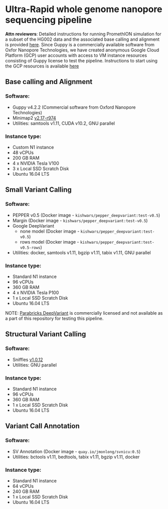 # Ultra-Rapid whole genome nanopore sequencing pipeline

**Attn reviewers**: Detailed instructions for running PromethION simulation for a subset of the HG002 data and the associated base calling and alignment is provided [here](./docs/HG002_basecalling_alignment_test_run.md). Since Guppy is a commercially available software from Oxfor Nanopore Technologies, we have created anonymous Google Cloud Platform (GCP) user accounts with access to VM instance resources consisting of Guppy license to test the pipeline. Instructions to start using the GCP resources is available [here](./docs/GCP_instructions_reviewers.md)    

## Base calling and Alignment
### Software:
* Guppy v4.2.2 (Commercial software from Oxford Nanopore Technologies)
* Minimap2 [v2.17-r974](https://github.com/lh3/minimap2/commit/2da649d1d724561d4c2bbe1be9123e2b61bc0029)
* Utilities: samtools v1.11, CUDA v10.2, GNU parallel

### Instance type:
* Custom N1 instance
* 48 vCPUs
* 200 GB RAM
* 4 x NVIDIA Tesla V100
* 3 x Local SSD Scratch Disk
* Ubuntu 16.04 LTS

## Small Variant Calling
### Software:
* PEPPER v0.5 (Docker image - `kishwars/pepper_deepvariant:test-v0.5`)
* Margin (Docker image - `kishwars/pepper_deepvariant:test-v0.5`)
* Google DeepVariant
  * none model (Docker image - `kishwars/pepper_deepvariant:test-v0.5`)
  * rows model (Docker image - `kishwars/pepper_deepvariant:test-v0.5-rows`)
* Utilities: docker, samtools v1.11, bgzip v1.11, tabix v1.11, GNU parallel

### Instance type:
* Standard N1 instance
* 96 vCPUs
* 360 GB RAM
* 4 x NVIDIA Tesla P100
* 1 x Local SSD Scratch Disk
* Ubuntu 16.04 LTS

NOTE: [Parabricks DeepVariant](https://developer.nvidia.com/clara-parabricks) is commercially licensed and not available as a part of this repository for testing this pipeline.

## Structural Variant Calling
### Software:
* Sniffles [v1.0.12](https://github.com/fritzsedlazeck/Sniffles/commit/0f9a068ecee84fff862c12e581693be273ccf89e)
* Utilities: GNU parallel

### Instance type:
* Standard N1 instance
* 96 vCPUs
* 360 GB RAM
* 1 x Local SSD Scratch Disk
* Ubuntu 16.04 LTS

## Variant Call Annotation
### Software:
* SV Annotation (Docker image - `quay.io/jmonlong/svnicu:0.5`)
* Utilities: bctools v1.11, bedtools, tabix v1.11, bgzip v1.11, docker

### Instance type:
* Standard N1 instance
* 64 vCPUs
* 240 GB RAM
* 1 x Local SSD Scratch Disk
* Ubuntu 16.04 LTS

